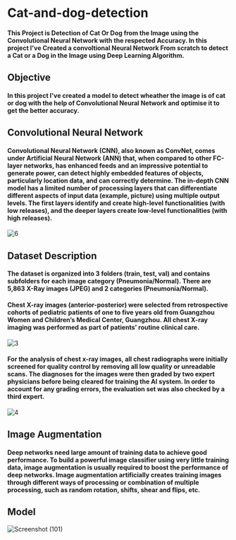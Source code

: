# Cat-and-dog-detection

#### This Project is Detection of Cat Or Dog from the Image using the Convolutional Neural Network with the respected Accuracy. In this project I've Created a convoltional Neural Network From scratch to detect a Cat or a Dog in the Image using Deep Learning Algorithm. 

## Objective
#### In this project I've created a model to detect wheather the image is of cat or dog with the help of Convolutional Neural Network and optimise it to get the better accuracy.
####
## Convolutional Neural Network
#### Convolutional Neural Network (CNN), also known as ConvNet, comes under Artificial Neural Network (ANN) that, when compared to other FC-layer networks, has enhanced feeds and an impressive potential to generate power, can detect highly embedded features of objects, particularly location data, and can correctly determine. The in-depth CNN model has a limited number of processing layers that can differentiate different aspects of input data (example, picture) using multiple output levels. The first layers identify and create high-level functionalities (with low releases), and the deeper layers create low-level functionalities (with high releases).

![6](https://user-images.githubusercontent.com/52160632/121932125-1fdd0680-cd62-11eb-875b-3424497cb234.jpeg)

## Dataset Description
#### The dataset is organized into 3 folders (train, test, val) and contains subfolders for each image category (Pneumonia/Normal). There are 5,863 X-Ray images (JPEG) and 2 categories (Pneumonia/Normal).

#### Chest X-ray images (anterior-posterior) were selected from retrospective cohorts of pediatric patients of one to five years old from Guangzhou Women and Children’s Medical Center, Guangzhou. All chest X-ray imaging was performed as part of patients’ routine clinical care.

![3](https://user-images.githubusercontent.com/52160632/122100964-6a798400-ce31-11eb-91d3-9a21965c65ce.png)

#### For the analysis of chest x-ray images, all chest radiographs were initially screened for quality control by removing all low quality or unreadable scans. The diagnoses for the images were then graded by two expert physicians before being cleared for training the AI system. In order to account for any grading errors, the evaluation set was also checked by a third expert.


![4](https://user-images.githubusercontent.com/52160632/122100978-706f6500-ce31-11eb-85f9-bb123bec8506.png)

## Image Augmentation
#### Deep networks need large amount of training data to achieve good performance. To build a powerful image classifier using very little training data, image augmentation is usually required to boost the performance of deep networks. Image augmentation artificially creates training images through different ways of processing or combination of multiple processing, such as random rotation, shifts, shear and flips, etc.

## Model
![Screenshot (101)](https://user-images.githubusercontent.com/52160632/122267008-0b327700-cef8-11eb-870b-6d5b08a4dbdb.png)




